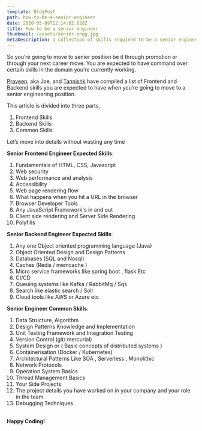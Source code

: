 ```yaml
---
template: BlogPost
path: how-to-be-a-senior-engineer
date: 2020-05-09T12:14:02.828Z
title: How to be a senior engineer
thumbnail: /assets/senior-engg.jpg
metaDescription: a collection of skills required to be a senior engineer
---
```

So you’re going to move to senior position be it through promotion or through your next career move. You are expected to have command over certain skills in the domain you’re currently working.

[Praveen](https://www.linkedin.com/in/praveen--kumar/), aka Joe, and [Tannishk](https://www.linkedin.com/in/tannishk/) have compiled a list of Frontend and Backend skills you are expected to have when you’re going to move to a senior engineering position.



This article is divided into three parts,

1. Frontend Skills
2. Backend Skills
3. Common Skills



Let’s move into details without wasting any time



**Senior Frontend Engineer Expected Skills**:

1. Fundamentals of HTML, CSS, Javascript
2. Web security
3. Web performance and analysis
4. Accessibility
5. Web page rendering flow
6. What happens when you hit a URL in the browser
7. Browser Developer Tools
8. Any JavaScript Framework's in and out
9. Client side rendering and Server Side Rendering
10. Polyfills



**Senior Backend Engineer Expected Skills**:

1. Any one Object oriented programming language (Java)
2. Object Oriented Design and Design Patterns
3. Databases (SQL and Nosql)
4. Caches (Redis / memcache )
5. Micro service frameworks like spring boot , flask Etc
6. CI/CD
7. Queuing systems like Kafka / RabbitMq / Sqs
8. Search like elastic search / Solr
9. Cloud tools like AWS or Azure etc



**Senior Engineer Common Skills**:

1. Data Structure, Algorithm
2. Design Patterns Knowledge and Implementation
3. Unit Testing Framework and Integration Testing
4. Version Control (git/ mercurial)
5. System Design or ( Basic concepts of distributed systems )
6. Containerisation (Docker / Kubernetes)
7. Architectural Patterns Like SOA , Serverless , Monolithic
8. Network Protocols
9. Operation System Basics
10. Thread Management Basics
11. Your Side Projects
12. The project details you have worked on in your company and your role in the team.
13. Debugging Techniques

\
**Happy Coding!**